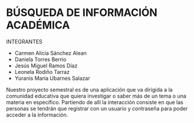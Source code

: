 # BÚSQUEDA DE INFORMACIÓN  ACADÉMICA

INTEGRANTES
-  Carmen Alicia Sánchez Alean 
- Daniela Torres Berrio
- Jesús Miguel Ramos Díaz
- Leonela Rodiño Tarraz
- Yuranis María Ubarnes Salazar

Nuestro proyecto semestral es de una aplicación que va dirigida a la comunidad educativa que quiera investigar o saber más de un tema o una materia en específico. Partiendo de allí la interacción consiste en que las personas se tendrán que registrar con un usuario y contraseña para poder acceder a la información.     
